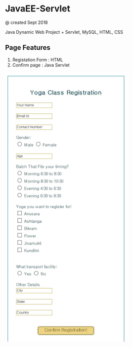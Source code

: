 # JavaEE-Servlet

@ created Sept 2018

Java Dynamic Web Project + Servlet, MySQL, HTML, CSS


Page Features
-------------------

1. Registation Form : HTML
2. Confirm page : Java Servlet

<img src="https://github.com/JieunKwon/JavaEE-Servlet/blob/master/capture.JPG" width="400px">
